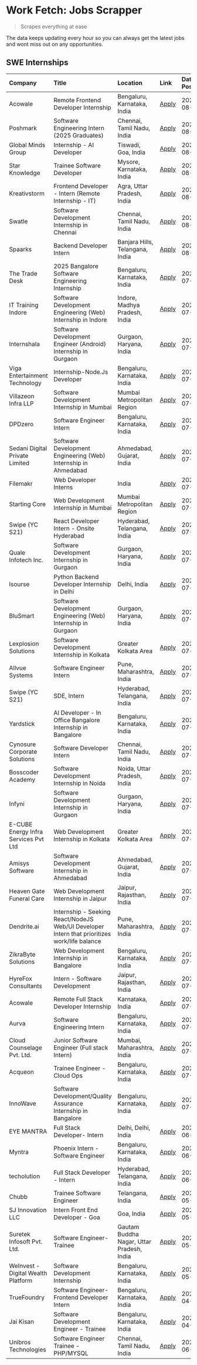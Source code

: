 # Work Fetch: Jobs Scrapper
> Scrapes everything at ease

The data keeps updating every hour so you can always get the latest jobs and wont miss out on any opportunities.

## SWE Internships
<!--START_SECTION:workfetch-->
| Company                              | Title                                                                                        | Location                                  | Link                                                                                                                                                                                                                                                                                                          | Date Posted   |
|:-------------------------------------|:---------------------------------------------------------------------------------------------|:------------------------------------------|:--------------------------------------------------------------------------------------------------------------------------------------------------------------------------------------------------------------------------------------------------------------------------------------------------------------|:--------------|
| Acowale                              | Remote Frontend Developer Internship                                                         | Bengaluru, Karnataka, India               | [Apply](https://in.linkedin.com/jobs/view/remote-frontend-developer-internship-at-acowale-3991194911?position=5&pageNum=0&refId=Mem1RMiv3d94Rbri7VO3xg%3D%3D&trackingId=sep5G8HM2HmH%2Bf0rD1%2FtZA%3D%3D&trk=public_jobs_jserp-result_search-card)                                                            | 2024-08-03    |
| Poshmark                             | Software Engineering Intern (2025 Graduates)                                                 | Chennai, Tamil Nadu, India                | [Apply](https://in.linkedin.com/jobs/view/software-engineering-intern-2025-graduates-at-poshmark-3973115109?position=33&pageNum=0&refId=Mem1RMiv3d94Rbri7VO3xg%3D%3D&trackingId=67G%2FCa7MXCckEnsva4GlDQ%3D%3D&trk=public_jobs_jserp-result_search-card)                                                      | 2024-08-02    |
| Global Minds Group                   | Internship - AI Developer                                                                    | Tiswadi, Goa, India                       | [Apply](https://in.linkedin.com/jobs/view/internship-ai-developer-at-global-minds-group-3991511404?position=34&pageNum=0&refId=Mem1RMiv3d94Rbri7VO3xg%3D%3D&trackingId=JjDQ%2BldQFOUCYJGfoBrrng%3D%3D&trk=public_jobs_jserp-result_search-card)                                                               | 2024-08-02    |
| Star Knowledge                       | Trainee Software Developer                                                                   | Mysore, Karnataka, India                  | [Apply](https://in.linkedin.com/jobs/view/trainee-software-developer-at-star-knowledge-3991516161?position=43&pageNum=0&refId=Mem1RMiv3d94Rbri7VO3xg%3D%3D&trackingId=96xg8vQyIrSYVudAAwGUyw%3D%3D&trk=public_jobs_jserp-result_search-card)                                                                  | 2024-08-02    |
| Kreativstorm                         | Frontend Developer - Intern (Remote Internship - IT)                                         | Agra, Uttar Pradesh, India                | [Apply](https://in.linkedin.com/jobs/view/frontend-developer-intern-remote-internship-it-at-kreativstorm-3990239094?position=7&pageNum=0&refId=Mem1RMiv3d94Rbri7VO3xg%3D%3D&trackingId=g8OIRb5p%2B6kLlDmKlAUF7g%3D%3D&trk=public_jobs_jserp-result_search-card)                                               | 2024-08-01    |
| Swatle                               | Software Development Internship in Chennai                                                   | Chennai, Tamil Nadu, India                | [Apply](https://in.linkedin.com/jobs/view/software-development-internship-in-chennai-at-swatle-3990246717?position=17&pageNum=0&refId=Mem1RMiv3d94Rbri7VO3xg%3D%3D&trackingId=u%2FE4LrplkAd3rYe3DEgApg%3D%3D&trk=public_jobs_jserp-result_search-card)                                                        | 2024-08-01    |
| Spaarks                              | Backend Developer Intern                                                                     | Banjara Hills, Telangana, India           | [Apply](https://in.linkedin.com/jobs/view/backend-developer-intern-at-spaarks-3990226465?position=24&pageNum=0&refId=Mem1RMiv3d94Rbri7VO3xg%3D%3D&trackingId=mi3zRhNsWk21LmNPHinX6Q%3D%3D&trk=public_jobs_jserp-result_search-card)                                                                           | 2024-08-01    |
| The Trade Desk                       | 2025 Bangalore Software Engineering Internship                                               | Bengaluru, Karnataka, India               | [Apply](https://in.linkedin.com/jobs/view/2025-bangalore-software-engineering-internship-at-the-trade-desk-3987456531?position=25&pageNum=0&refId=Mem1RMiv3d94Rbri7VO3xg%3D%3D&trackingId=mCdlOI1%2B3t3HBQfH3GbAzQ%3D%3D&trk=public_jobs_jserp-result_search-card)                                            | 2024-07-30    |
| IT Training Indore                   | Software Development Engineering (Web) Internship in Indore                                  | Indore, Madhya Pradesh, India             | [Apply](https://in.linkedin.com/jobs/view/software-development-engineering-web-internship-in-indore-at-it-training-indore-3987149765?position=9&pageNum=0&refId=Mem1RMiv3d94Rbri7VO3xg%3D%3D&trackingId=rANbu%2F22ATd%2F00Jy69VQwA%3D%3D&trk=public_jobs_jserp-result_search-card)                            | 2024-07-29    |
| Internshala                          | Software Development Engineer (Android) Internship in Gurgaon                                | Gurgaon, Haryana, India                   | [Apply](https://in.linkedin.com/jobs/view/software-development-engineer-android-internship-in-gurgaon-at-internshala-3987153031?position=41&pageNum=0&refId=Mem1RMiv3d94Rbri7VO3xg%3D%3D&trackingId=S0r1Vly2wZRMwf%2F%2Basfzlw%3D%3D&trk=public_jobs_jserp-result_search-card)                                | 2024-07-29    |
| Viga Entertainment Technology        | Internship-Node.Js Developer                                                                 | Bengaluru, Karnataka, India               | [Apply](https://in.linkedin.com/jobs/view/internship-node-js-developer-at-viga-entertainment-technology-3986933084?position=45&pageNum=0&refId=Mem1RMiv3d94Rbri7VO3xg%3D%3D&trackingId=lq%2FpBuaDdkB7nEjsa4%2BdTw%3D%3D&trk=public_jobs_jserp-result_search-card)                                             | 2024-07-29    |
| Villazeon Infra LLP                  | Software Development Internship in Mumbai                                                    | Mumbai Metropolitan Region                | [Apply](https://in.linkedin.com/jobs/view/software-development-internship-in-mumbai-at-villazeon-infra-llp-3985431977?position=44&pageNum=0&refId=Mem1RMiv3d94Rbri7VO3xg%3D%3D&trackingId=KnzQXrFM7g3fVJIPzcTbEQ%3D%3D&trk=public_jobs_jserp-result_search-card)                                              | 2024-07-27    |
| DPDzero                              | Software Engineer Intern                                                                     | Bengaluru, Karnataka, India               | [Apply](https://in.linkedin.com/jobs/view/software-engineer-intern-at-dpdzero-3984918371?position=30&pageNum=0&refId=Mem1RMiv3d94Rbri7VO3xg%3D%3D&trackingId=TSd6SKvIavqhMPbe7xw5tg%3D%3D&trk=public_jobs_jserp-result_search-card)                                                                           | 2024-07-26    |
| Sedani Digital Private Limited       | Software Development Engineering (Web) Internship in Ahmedabad                               | Ahmedabad, Gujarat, India                 | [Apply](https://in.linkedin.com/jobs/view/software-development-engineering-web-internship-in-ahmedabad-at-sedani-digital-private-limited-3985017980?position=10&pageNum=0&refId=Mem1RMiv3d94Rbri7VO3xg%3D%3D&trackingId=n8kk9K9itzsy6SBark5a8w%3D%3D&trk=public_jobs_jserp-result_search-card)                | 2024-07-25    |
| Filemakr                             | Web Developer Interns                                                                        | India                                     | [Apply](https://in.linkedin.com/jobs/view/web-developer-interns-at-filemakr-3981227003?position=60&pageNum=0&refId=Mem1RMiv3d94Rbri7VO3xg%3D%3D&trackingId=vlsegMWUotyhYdN7Lijmvg%3D%3D&trk=public_jobs_jserp-result_search-card)                                                                             | 2024-07-24    |
| Starting Core                        | Web Development Internship in Mumbai                                                         | Mumbai Metropolitan Region                | [Apply](https://in.linkedin.com/jobs/view/web-development-internship-in-mumbai-at-starting-core-3981367557?position=13&pageNum=0&refId=Mem1RMiv3d94Rbri7VO3xg%3D%3D&trackingId=GK4lYTNvXqTG8LqPNv6oEA%3D%3D&trk=public_jobs_jserp-result_search-card)                                                         | 2024-07-23    |
| Swipe (YC S21)                       | React Developer Intern - Onsite Hyderabad                                                    | Hyderabad, Telangana, India               | [Apply](https://in.linkedin.com/jobs/view/react-developer-intern-onsite-hyderabad-at-swipe-yc-s21-3981326010?position=14&pageNum=0&refId=Mem1RMiv3d94Rbri7VO3xg%3D%3D&trackingId=XRi%2BZV9ZhCJDpPgHfiwPqA%3D%3D&trk=public_jobs_jserp-result_search-card)                                                     | 2024-07-23    |
| Quale Infotech Inc.                  | Software Development Internship in Gurgaon                                                   | Gurgaon, Haryana, India                   | [Apply](https://in.linkedin.com/jobs/view/software-development-internship-in-gurgaon-at-quale-infotech-inc-3981372174?position=16&pageNum=0&refId=Mem1RMiv3d94Rbri7VO3xg%3D%3D&trackingId=625spP6vdJt95A8%2BXFxsEA%3D%3D&trk=public_jobs_jserp-result_search-card)                                            | 2024-07-23    |
| Isourse                              | Python Backend Developer Internship in Delhi                                                 | Delhi, India                              | [Apply](https://in.linkedin.com/jobs/view/python-backend-developer-internship-in-delhi-at-isourse-3981371334?position=19&pageNum=0&refId=Mem1RMiv3d94Rbri7VO3xg%3D%3D&trackingId=PHxInQ6KFvCU7GMz1p7ogQ%3D%3D&trk=public_jobs_jserp-result_search-card)                                                       | 2024-07-23    |
| BluSmart                             | Software Development Engineering (Web) Internship in Gurgaon                                 | Gurgaon, Haryana, India                   | [Apply](https://in.linkedin.com/jobs/view/software-development-engineering-web-internship-in-gurgaon-at-blusmart-3981371374?position=26&pageNum=0&refId=Mem1RMiv3d94Rbri7VO3xg%3D%3D&trackingId=ZFjXWVP9xD8GAswgm2uRFw%3D%3D&trk=public_jobs_jserp-result_search-card)                                        | 2024-07-23    |
| Lexplosion Solutions                 | Software Development Internship in Kolkata                                                   | Greater Kolkata Area                      | [Apply](https://in.linkedin.com/jobs/view/software-development-internship-in-kolkata-at-lexplosion-solutions-3981366528?position=27&pageNum=0&refId=Mem1RMiv3d94Rbri7VO3xg%3D%3D&trackingId=CrWtLnnnpXR6mW2PsDjyRA%3D%3D&trk=public_jobs_jserp-result_search-card)                                            | 2024-07-23    |
| Allvue Systems                       | Software Engineer Intern                                                                     | Pune, Maharashtra, India                  | [Apply](https://in.linkedin.com/jobs/view/software-engineer-intern-at-allvue-systems-3980955230?position=49&pageNum=0&refId=Mem1RMiv3d94Rbri7VO3xg%3D%3D&trackingId=fnZGoGPozUjrjL%2BC7CwEug%3D%3D&trk=public_jobs_jserp-result_search-card)                                                                  | 2024-07-23    |
| Swipe (YC S21)                       | SDE, Intern                                                                                  | Hyderabad, Telangana, India               | [Apply](https://in.linkedin.com/jobs/view/sde-intern-at-swipe-yc-s21-3980368092?position=46&pageNum=0&refId=Mem1RMiv3d94Rbri7VO3xg%3D%3D&trackingId=TYuD%2F2eNfNn6uxPG73vPYg%3D%3D&trk=public_jobs_jserp-result_search-card)                                                                                  | 2024-07-22    |
| Yardstick                            | AI Developer - In Office Bangalore Internship in Bangalore                                   | Bengaluru, Karnataka, India               | [Apply](https://in.linkedin.com/jobs/view/ai-developer-in-office-bangalore-internship-in-bangalore-at-yardstick-3981740317?position=52&pageNum=0&refId=Mem1RMiv3d94Rbri7VO3xg%3D%3D&trackingId=e673o71EHV%2FxOpZO1%2BWVtg%3D%3D&trk=public_jobs_jserp-result_search-card)                                     | 2024-07-21    |
| Cynosure Corporate Solutions         | Software Developer Intern                                                                    | Chennai, Tamil Nadu, India                | [Apply](https://in.linkedin.com/jobs/view/software-developer-intern-at-cynosure-corporate-solutions-3979445794?position=28&pageNum=0&refId=Mem1RMiv3d94Rbri7VO3xg%3D%3D&trackingId=JYvOrIB85c7OQrU4usePGw%3D%3D&trk=public_jobs_jserp-result_search-card)                                                     | 2024-07-20    |
| Bosscoder Academy                    | Software Development Internship in Noida                                                     | Noida, Uttar Pradesh, India               | [Apply](https://in.linkedin.com/jobs/view/software-development-internship-in-noida-at-bosscoder-academy-3979668791?position=4&pageNum=0&refId=Mem1RMiv3d94Rbri7VO3xg%3D%3D&trackingId=MEUhCDxKfp%2BWP4Q52AG5Xg%3D%3D&trk=public_jobs_jserp-result_search-card)                                                | 2024-07-18    |
| Infyni                               | Software Development Internship in Gurgaon                                                   | Gurgaon, Haryana, India                   | [Apply](https://in.linkedin.com/jobs/view/software-development-internship-in-gurgaon-at-infyni-3979668846?position=11&pageNum=0&refId=Mem1RMiv3d94Rbri7VO3xg%3D%3D&trackingId=pQMFjViA3pJh3NLcK0SLZw%3D%3D&trk=public_jobs_jserp-result_search-card)                                                          | 2024-07-18    |
| E-CUBE Energy Infra Services Pvt Ltd | Web Development Internship in Kolkata                                                        | Greater Kolkata Area                      | [Apply](https://in.linkedin.com/jobs/view/web-development-internship-in-kolkata-at-e-cube-energy-infra-services-pvt-ltd-3979668815?position=12&pageNum=0&refId=Mem1RMiv3d94Rbri7VO3xg%3D%3D&trackingId=qp4mk3XTlw%2FGg%2BXdUB9plA%3D%3D&trk=public_jobs_jserp-result_search-card)                             | 2024-07-18    |
| Amisys Software                      | Software Development Internship in Ahmedabad                                                 | Ahmedabad, Gujarat, India                 | [Apply](https://in.linkedin.com/jobs/view/software-development-internship-in-ahmedabad-at-amisys-software-3979670728?position=21&pageNum=0&refId=Mem1RMiv3d94Rbri7VO3xg%3D%3D&trackingId=r4tZwZuNg%2B97dop08xvrQw%3D%3D&trk=public_jobs_jserp-result_search-card)                                             | 2024-07-18    |
| Heaven Gate Funeral Care             | Web Development Internship in Jaipur                                                         | Jaipur, Rajasthan, India                  | [Apply](https://in.linkedin.com/jobs/view/web-development-internship-in-jaipur-at-heaven-gate-funeral-care-3979674387?position=38&pageNum=0&refId=Mem1RMiv3d94Rbri7VO3xg%3D%3D&trackingId=M2yIcR6rTgJ7uqyHvvwSiA%3D%3D&trk=public_jobs_jserp-result_search-card)                                              | 2024-07-18    |
| Dendrite.ai                          | Internship - Seeking React/NodeJS Web/UI Developer Intern that prioritizes work/life balance | Pune, Maharashtra, India                  | [Apply](https://in.linkedin.com/jobs/view/internship-seeking-react-nodejs-web-ui-developer-intern-that-prioritizes-work-life-balance-at-dendrite-ai-3979104292?position=50&pageNum=0&refId=Mem1RMiv3d94Rbri7VO3xg%3D%3D&trackingId=%2FzsI76JmrahS72tpbix%2FPA%3D%3D&trk=public_jobs_jserp-result_search-card) | 2024-07-18    |
| ZikraByte Solutions                  | Web Development Internship in Bangalore                                                      | Bengaluru, Karnataka, India               | [Apply](https://in.linkedin.com/jobs/view/web-development-internship-in-bangalore-at-zikrabyte-solutions-3978596765?position=40&pageNum=0&refId=Mem1RMiv3d94Rbri7VO3xg%3D%3D&trackingId=pKNWQlluWMbjB5CyzjjMOA%3D%3D&trk=public_jobs_jserp-result_search-card)                                                | 2024-07-17    |
| HyreFox Consultants                  | Intern - Software Development                                                                | Jaipur, Rajasthan, India                  | [Apply](https://in.linkedin.com/jobs/view/intern-software-development-at-hyrefox-consultants-3975991352?position=31&pageNum=0&refId=Mem1RMiv3d94Rbri7VO3xg%3D%3D&trackingId=qn7pCICPgVpeoIRK8Ku5Iw%3D%3D&trk=public_jobs_jserp-result_search-card)                                                            | 2024-07-14    |
| Acowale                              | Remote Full Stack Developer Internship                                                       | Karnataka, India                          | [Apply](https://in.linkedin.com/jobs/view/remote-full-stack-developer-internship-at-acowale-3971889398?position=3&pageNum=0&refId=Mem1RMiv3d94Rbri7VO3xg%3D%3D&trackingId=2DXO3BXHep4F487Nib7fWA%3D%3D&trk=public_jobs_jserp-result_search-card)                                                              | 2024-07-10    |
| Aurva                                | Software Engineering Intern                                                                  | Bengaluru, Karnataka, India               | [Apply](https://in.linkedin.com/jobs/view/software-engineering-intern-at-aurva-3972234446?position=56&pageNum=0&refId=Mem1RMiv3d94Rbri7VO3xg%3D%3D&trackingId=iW9aVB%2FWF8dNysuSH57PwA%3D%3D&trk=public_jobs_jserp-result_search-card)                                                                        | 2024-07-10    |
| Cloud Counselage Pvt. Ltd.           | Junior Software Engineer (Full stack Intern)                                                 | Mumbai, Maharashtra, India                | [Apply](https://in.linkedin.com/jobs/view/junior-software-engineer-full-stack-intern-at-cloud-counselage-pvt-ltd-3967725851?position=22&pageNum=0&refId=Mem1RMiv3d94Rbri7VO3xg%3D%3D&trackingId=H0vhvn7p9G24QVPwBno%2FXA%3D%3D&trk=public_jobs_jserp-result_search-card)                                      | 2024-07-09    |
| Acqueon                              | Trainee Engineer - Cloud Ops                                                                 | Bengaluru, Karnataka, India               | [Apply](https://in.linkedin.com/jobs/view/trainee-engineer-cloud-ops-at-acqueon-3971538216?position=59&pageNum=0&refId=Mem1RMiv3d94Rbri7VO3xg%3D%3D&trackingId=oabKd6hCGpCmYtfP3ljNBw%3D%3D&trk=public_jobs_jserp-result_search-card)                                                                         | 2024-07-09    |
| InnoWave                             | Software Development/Quality Assurance Internship in Bangalore                               | Bengaluru, Karnataka, India               | [Apply](https://in.linkedin.com/jobs/view/software-development-quality-assurance-internship-in-bangalore-at-innowave-3970349934?position=20&pageNum=0&refId=Mem1RMiv3d94Rbri7VO3xg%3D%3D&trackingId=139dwaXh%2FWUtLjzYM1MtIg%3D%3D&trk=public_jobs_jserp-result_search-card)                                  | 2024-07-08    |
| EYE MANTRA                           | Full Stack Developer- Intern                                                                 | Delhi, Delhi, India                       | [Apply](https://in.linkedin.com/jobs/view/full-stack-developer-intern-at-eye-mantra-3960988037?position=15&pageNum=0&refId=Mem1RMiv3d94Rbri7VO3xg%3D%3D&trackingId=Y3%2BEPEbiJt4J3F69IzNCFg%3D%3D&trk=public_jobs_jserp-result_search-card)                                                                   | 2024-06-28    |
| Myntra                               | Phoenix Intern - Software Engineer                                                           | Bengaluru, Karnataka, India               | [Apply](https://in.linkedin.com/jobs/view/phoenix-intern-software-engineer-at-myntra-3947244832?position=37&pageNum=0&refId=Mem1RMiv3d94Rbri7VO3xg%3D%3D&trackingId=STvF1a8EYydAZyFN7E5Arw%3D%3D&trk=public_jobs_jserp-result_search-card)                                                                    | 2024-06-12    |
| techolution                          | Full Stack Developer - Intern                                                                | Hyderabad, Telangana, India               | [Apply](https://in.linkedin.com/jobs/view/full-stack-developer-intern-at-techolution-3947911862?position=51&pageNum=0&refId=Mem1RMiv3d94Rbri7VO3xg%3D%3D&trackingId=QAcBiVjGJ0iB1bWOsMAN2g%3D%3D&trk=public_jobs_jserp-result_search-card)                                                                    | 2024-06-06    |
| Chubb                                | Trainee Software Engineer                                                                    | Telangana, India                          | [Apply](https://in.linkedin.com/jobs/view/trainee-software-engineer-at-chubb-3955950075?position=36&pageNum=0&refId=Mem1RMiv3d94Rbri7VO3xg%3D%3D&trackingId=s284Kf32SFQ%2FfSZF4S6%2BQA%3D%3D&trk=public_jobs_jserp-result_search-card)                                                                        | 2024-05-27    |
| SJ Innovation LLC                    | Intern Front End Developer - Goa                                                             | Goa, India                                | [Apply](https://in.linkedin.com/jobs/view/intern-front-end-developer-goa-at-sj-innovation-llc-3931678611?position=23&pageNum=0&refId=Mem1RMiv3d94Rbri7VO3xg%3D%3D&trackingId=L%2B4CzDeQa9vMH%2F%2B%2F8JYwhg%3D%3D&trk=public_jobs_jserp-result_search-card)                                                   | 2024-05-24    |
| Suretek Infosoft Pvt. Ltd.           | Software Engineer-Trainee                                                                    | Gautam Buddha Nagar, Uttar Pradesh, India | [Apply](https://in.linkedin.com/jobs/view/software-engineer-trainee-at-suretek-infosoft-pvt-ltd-3916999948?position=35&pageNum=0&refId=Mem1RMiv3d94Rbri7VO3xg%3D%3D&trackingId=csPdHVjZe5Moj6Yyzseywg%3D%3D&trk=public_jobs_jserp-result_search-card)                                                         | 2024-05-04    |
| WeInvest - Digital Wealth Platform   | Software Development Internship                                                              | Bengaluru, Karnataka, India               | [Apply](https://in.linkedin.com/jobs/view/software-development-internship-at-weinvest-digital-wealth-platform-3912867225?position=2&pageNum=0&refId=Mem1RMiv3d94Rbri7VO3xg%3D%3D&trackingId=Z8IkzCFUIhK%2B5cU47Dpl4Q%3D%3D&trk=public_jobs_jserp-result_search-card)                                          | 2024-05-01    |
| TrueFoundry                          | Software Engineer- Frontend Developer Intern                                                 | Bengaluru, Karnataka, India               | [Apply](https://in.linkedin.com/jobs/view/software-engineer-frontend-developer-intern-at-truefoundry-3887320206?position=29&pageNum=0&refId=Mem1RMiv3d94Rbri7VO3xg%3D%3D&trackingId=2Ah%2BhtetX5I5fONK0%2FPvWw%3D%3D&trk=public_jobs_jserp-result_search-card)                                                | 2024-04-05    |
| Jai Kisan                            | Software Development Engineer - Trainee                                                      | Bengaluru, Karnataka, India               | [Apply](https://in.linkedin.com/jobs/view/software-development-engineer-trainee-at-jai-kisan-3913911193?position=32&pageNum=0&refId=Mem1RMiv3d94Rbri7VO3xg%3D%3D&trackingId=ur5xaCJIyDG539e0YF8R5Q%3D%3D&trk=public_jobs_jserp-result_search-card)                                                            | 2024-04-04    |
| Unibros Technologies                 | Software Engineer Trainee - PHP/MYSQL                                                        | Chennai, Tamil Nadu, India                | [Apply](https://in.linkedin.com/jobs/view/software-engineer-trainee-php-mysql-at-unibros-technologies-3656599241?position=54&pageNum=0&refId=Mem1RMiv3d94Rbri7VO3xg%3D%3D&trackingId=muccNeWBMT3eicdBuCvevw%3D%3D&trk=public_jobs_jserp-result_search-card)                                                   | 2023-06-12    |
<!--END_SECTION:workfetch-->
